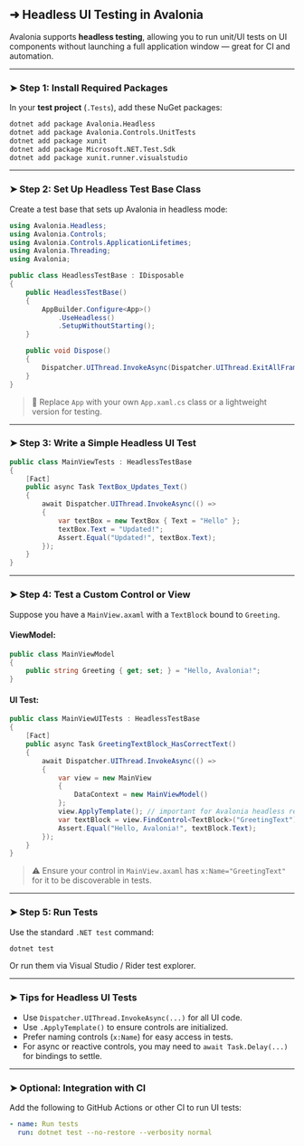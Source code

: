 ## ➜ Headless UI Testing in Avalonia

Avalonia supports **headless testing**, allowing you to run unit/UI tests on UI components without launching a full application window — great for CI and automation.

---

### ➤ Step 1: Install Required Packages

In your **test project** (`.Tests`), add these NuGet packages:

```bash
dotnet add package Avalonia.Headless
dotnet add package Avalonia.Controls.UnitTests
dotnet add package xunit
dotnet add package Microsoft.NET.Test.Sdk
dotnet add package xunit.runner.visualstudio
```

---

### ➤ Step 2: Set Up Headless Test Base Class

Create a test base that sets up Avalonia in headless mode:

```csharp
using Avalonia.Headless;
using Avalonia.Controls;
using Avalonia.Controls.ApplicationLifetimes;
using Avalonia.Threading;
using Avalonia;

public class HeadlessTestBase : IDisposable
{
    public HeadlessTestBase()
    {
        AppBuilder.Configure<App>()
            .UseHeadless()
            .SetupWithoutStarting();
    }

    public void Dispose()
    {
        Dispatcher.UIThread.InvokeAsync(Dispatcher.UIThread.ExitAllFrames).Wait();
    }
}
```

> 🧠 Replace `App` with your own `App.xaml.cs` class or a lightweight version for testing.

---

### ➤ Step 3: Write a Simple Headless UI Test

```csharp
public class MainViewTests : HeadlessTestBase
{
    [Fact]
    public async Task TextBox_Updates_Text()
    {
        await Dispatcher.UIThread.InvokeAsync(() =>
        {
            var textBox = new TextBox { Text = "Hello" };
            textBox.Text = "Updated!";
            Assert.Equal("Updated!", textBox.Text);
        });
    }
}
```

---

### ➤ Step 4: Test a Custom Control or View

Suppose you have a `MainView.axaml` with a `TextBlock` bound to `Greeting`.

#### ViewModel:

```csharp
public class MainViewModel
{
    public string Greeting { get; set; } = "Hello, Avalonia!";
}
```

#### UI Test:

```csharp
public class MainViewUITests : HeadlessTestBase
{
    [Fact]
    public async Task GreetingTextBlock_HasCorrectText()
    {
        await Dispatcher.UIThread.InvokeAsync(() =>
        {
            var view = new MainView
            {
                DataContext = new MainViewModel()
            };
            view.ApplyTemplate(); // important for Avalonia headless rendering
            var textBlock = view.FindControl<TextBlock>("GreetingText");
            Assert.Equal("Hello, Avalonia!", textBlock.Text);
        });
    }
}
```

> ⚠️ Ensure your control in `MainView.axaml` has `x:Name="GreetingText"` for it to be discoverable in tests.

---

### ➤ Step 5: Run Tests

Use the standard `.NET test` command:

```bash
dotnet test
```

Or run them via Visual Studio / Rider test explorer.

---

### ➤ Tips for Headless UI Tests

- Use `Dispatcher.UIThread.InvokeAsync(...)` for all UI code.
- Use `.ApplyTemplate()` to ensure controls are initialized.
- Prefer naming controls (`x:Name`) for easy access in tests.
- For async or reactive controls, you may need to `await Task.Delay(...)` for bindings to settle.

---

### ➤ Optional: Integration with CI

Add the following to GitHub Actions or other CI to run UI tests:

```yaml
- name: Run tests
  run: dotnet test --no-restore --verbosity normal
```
